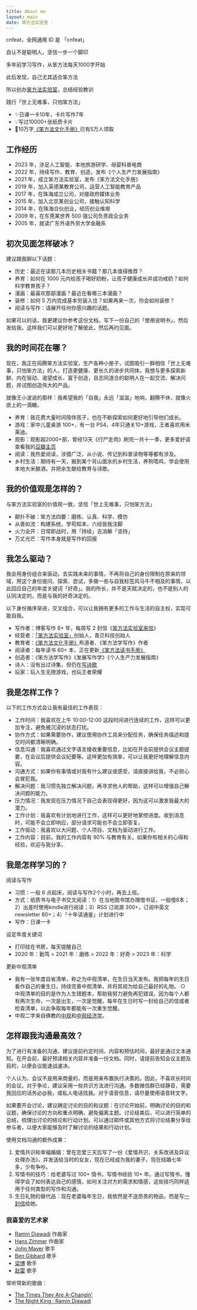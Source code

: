 ```yaml
---
title: About me
layout: main
date: 笨方法实验室 ·
---
```


cnfeat，全网通用 ID 是 「cnfeat」

自认不是聪明人，坚信一步一个脚印

多年前学习写作，从笨方法每天1000字开始

此后发现，自己尤其适合笨方法

所以创办[笨方法实验室](https://www.yuque.com/hardwaylab/book)，总结经验教训

践行「世上无难事，只怕笨方法」

- ✨日课一卡10年，卡片写作7年
- 💡写过10000+张纸质卡片
- 📍10万字[《笨方法文化手册》](https://www.yuque.com/hardwaylab/zzybgv/zuwq9l)已有5万人领取

## 工作经历

- 2023 年，涉足人工智能、本地旅游研学、母婴科普电商
- 2022 年，持续写作、教育、创造，发布《个人生产力发展指南》
- 2021 年，成立笨方法实验室，发布《笨方法文化手册》
- 2019 年，加入英德某教育公司，运营人工智能教育产品
- 2017 年，在珠海成立公司，对接政府媒体业务
- 2015 年，加入北京某创业公司，接触认知科学
- 2014 年，在珠海合伙创业，经历创业维艰
- 2009 年，在东莞某世界 500 强公司负责政企业务
- 2005 年，就读广东外语外贸大学金融系
## 初次见面怎样破冰？

建议跟我聊以下话题：

- 历史：最近在读那几本历史相关书籍？那几本值得推荐？
- 养育：如何在 1000 元内给孩子喝好奶粉，让孩子健康成长并成功戒奶？如何科学教育孩子？
- 漫画：最喜欢那部漫画？最近在看哪三本漫画？
- 装修：如何 5 万内完成基本穷装入住？如果再来一次，你会如何装修？
- 阅读与写作：请展开任何你感兴趣的话题。

如果可以的话，我更建议你参考这份文档，写下一份自己的「使用说明书」，然后发给我，这样我们可以更好地了解彼此，然后再约见面。

## 我的时间花在哪？

现在，我正在捣腾笨方法实验室，生产各种小册子，试图吸引一群相信「世上无难事，只怕笨方法」的人，打造更健康、更长久的进步共同体。我想与更多探索新鲜、内在驱动、渴望成长、富于创造，且志同道合的聪明人在一起交流、解决问题，并试图创造伟大的产品。

就像王小波说的那样：我希望我的「自我」永远「滋滋」地响，翻腾不休，就像火炭上的一滴糖。

- 养育：我花费大量时间陪伴孩子，也在不断探索如何更好地引导他们成长。 
- 游戏：家中儿童桌游 100+，有一台 PS4，4年只通关10+游戏，王者喜欢用米莱迪。
- 观影：观影超2000+部，曾经13天《行尸走肉》刷完一共十一季，更多爱好请查看我的[豆瓣主页](https://www.douban.com/people/cnfeat/)
- 阅读：我热爱阅读，涉猎广泛，从小说、传记到科普读物等等都有涉及。 
- 乡村生活：期待有一天，搬到某个背山面水的乡村生活，养狗喂鸡，学会使用本地大米酿酒，并把余生献给教育与诗歌。

## 我的价值观是怎样的？

与笨方法实验室的价值观一致，坚信「世上无难事，只怕笨方法」

- 颠扑不破：笨方法四要：磨练、认真、科学、模仿
- 从善如流：构建系统，学苟知本，六经皆我注脚
- 火力全开：日常即战时，用「持续」去消解「坚持」
- 万丈光芒：写作本身就是写作的回报

## 我怎么驱动？

我会用身份组合来驱动，去实践未来的事情，不再将自己的身份限制在原来的领域，用这个身份提问、探索、尝试，多做一些与自我标签风马牛不相及的事情，以此回应自己的年度关键词「好奇」。我的所长，并不是天赋决定的，也不是别人的认同决定的，而是与我的好奇决定的。

以下身份循序渐进，交叉组合，可以让我拥有更多的工作与生活的自主权，实现可能自我。

- 写作者：博客写作 8+ 年，每周写 2 封信《[笨方法实验室来信](https://www.yuque.com/hardwaylab/book/un3dbf)》
- 经营者：[「笨方法实验室」](https://www.yuque.com/hardwaylab/book/bq5a1v)创始人，青贝科技创始人
- 教育者：[《笨方法文化手册》](https://www.yuque.com/hardwaylab/book)布道者、《笨方法学写作》作者
- 阅读者：每年读书 60+ 本，正在更新[《笨方法读书手册》](https://www.yuque.com/hardwaylab/read)
- 创造者：《笨方法学写作》《发展写作学》《个人生产力发展指南》
- 诗人：没有出过诗集，但仍在[写诗歌](https://www.yuque.com/cnfeat/xd2gnc)
- 玩家：玩人生无限游戏，也玩王者荣耀

## 我是怎样工作？

以下的工作方式会让我有最佳的工作表现：

- 工作时间：我喜欢在上午 10:00-12:00 这段时间进行连续的工作，这样可以更加专注，避免被沉浸的状态打扰。
- 协作方式：如果需要协作，建议使用协作工具来分配任务，确保任务描述和提交时间都清晰明确。
-  信息沟通：我喜欢通过文字语言接收重要信息，比如在开会前提供会议主题提要，在会议后提供会议纪要等。这样更加有效率，可以让我更好地理解信息内容。
- 沟通方式：如果你有事情或对我有什么建议或感受，请直接讲给我，不必担心会冒犯我。
- 解决问题：我习惯先独立解决问题，再寻求他人的帮助，这样可以增强自己解决问题的能力。
- 压力情况：我发现在压力情况下自己会表现得更好，因为这可以激发我最大的潜力。
- 工作计划：我喜欢有计划地进行工作，这样可以更好地掌控进度。收到消息时，可能不会立即响应，部分请求可能也不会立即答复。
- 工作驱动：我喜欢以大问题、个人项目、文档为驱动进行工作。
- 工作内容：目前，我的工作内容有 90% 与教育有关。如果你有相关的心得和经验，欢迎与我分享。

## 我是怎样学习的？

阅读与写作

- 习惯：一般 6 点起床，阅读与写作2个小时，再去上班。
- 方式：纸质书与电子书交叉阅读：1）在当地图书馆办理借书证，一般借8本；2）出差时使用kindle进行阅读；3）RSS 订阅源 300+，订阅中英文 newsletter 80+；4）「十年读通鉴」计划进行中
- 写作：日课一卡

设定年度关键词

- 打印挂在书房，每天提醒自己
- 2020 年：勤笃 > 2021 年：磨练 > 2022 年：好奇 > 2023 年：科学

更新中观清单

- 我有一张年度自省清单，称之为中观清单，在生日当天发布。我把每年的生日看作自己的重生日，持续完善中观清单，并将其视为给自己最好的礼物。 ○ 中观清单的目的是作为人生错题本，帮助我努力避免再犯错误。因为每个人都有两次生命，一次是出生，一次是觉醒。每年在生日时写一封给自己的信或者检查清单，以此争取每年都能有一次重生觉醒。
- 中观二字来自佛教的[中观](https://book.douban.com/subject/30432392/)和[中观经济学](https://zhuanlan.zhihu.com/p/148298428)。
## 怎样跟我沟通最高效？

为了进行有准备的沟通，建议提前约定时间、内容和预估时间，最好是通过文本通知。在开会前，最好预读相关内容并准备一份文档。同时，请提前告知会议主题及目的，以便会议能速战速决。

个人认为，会议不是用来商量的，而是用来布置执行决策的。因此，不喜欢长时间的会议。对于争论，建议采用一些共识方法进行沟通。多数微信群已经静音，需要我回应的话务必@我，或私人电话找我。对于语音信息，请尽量使用语音转文字。

如果要开会讨论，建议确定讨论的目的和议题：在讨论开始前，明确讨论的目的和议题，确保讨论的方向和重点明确，避免偏离主题。讨论结束后，可以进行简单的总结，梳理出讨论的结论和行动计划。可以通过邮件或其他方式将讨论结果分享给参与者，以便大家能够及时了解讨论的结果和行动计划。

使用文档沟通的额外成果：

1. 爱情共识和幸福婚姻：曾在恋爱三天后写了一份《爱情共识、关系改进及异议处理办法》，并发送给当时的女友，现在已经成为我的妻子。现在结婚七年多，少有争吵。
2. 写情书的技巧：给老婆写过 100+ 情书，写情书经验 10+ 年。通过写情书，懂得学会了如何表达自己的感情，如何关注对方的需求和情感，这些技巧同样适用于任何类型的写作和沟通。
3. 生日礼物的替代品：现在老婆每年生日，我依然是不送昂贵的物品，而是写[一封信](http://newsletter.hardwaylab.com/issues/10-100-10-1257788)给她。
### 我喜爱的艺术家

- [Ramin Djawadi](https://music.163.com/#/artist?id=41992) 作曲家
- [Hans Zimmer](https://open.spotify.com/artist/0YC192cP3KPCRWx8zr8MfZ?si=gV18-MFWSPKK4Fwq5ugaoA) 作曲家
- [John Mayer](https://music.163.com/#/artist?id=35335) 歌手
- [Ben Gibbard](https://music.163.com/#/artist?id=29395) 歌手
- [梁博](https://music.163.com/#/artist?id=166010) 歌手
- [赵雷](https://music.163.com/#/artist?id=6731) 歌手

常听常新的歌曲：

- [The Times They Are A-Changin'](https://music.163.com/#/song?id=5042273)
- [The Night King · Ramin Djawadi](https://open.spotify.com/album/3AOeatEAPjy1CKtdkaXaDq?highlight=spotify:track:1aDklx1GaBqHFowCzz63wU)
